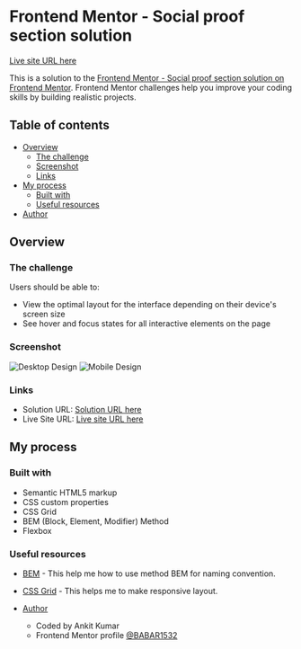 
# Frontend Mentor - Social proof section solution
[Live site URL here](https://link-url-here.org)

This is a solution to the [Frontend Mentor - Social proof section solution on Frontend Mentor](https://www.frontendmentor.io/challenges/social-proof-section-6e0qTv_bA). Frontend Mentor challenges help you improve your coding skills by building realistic projects.

## Table of contents

- [Overview](#overview)
  - [The challenge](#the-challenge)
  - [Screenshot](#screenshot)
  - [Links](#links)
- [My process](#my-process)
  - [Built with](#built-with)
  - [Useful resources](#useful-resources)
- [Author](#author)

## Overview
### The challenge

Users should be able to:

- View the optimal layout for the interface depending on their device's screen size
- See hover and focus states for all interactive elements on the page
### Screenshot

![Desktop Design](./screenshot/desktop-design.png)
![Mobile Design](./screenshot/mobile-design.png)

 
### Links

- Solution URL: [Solution URL here](https://www.frontendmentor.io/solutions/nft-preview-card-component-using-flexbox-and-bem-method-qVh5_cdoPg)
- Live Site URL: [Live site URL here](https://lere22.github.io/nft-preview-card-component/)


## My process

### Built with

- Semantic HTML5 markup
- CSS custom properties
- CSS Grid
- BEM (Block, Element, Modifier) Method
- Flexbox

### Useful resources
- [BEM](https://getbem.com/naming/) - This help me how to use method BEM for naming convention.
- [CSS Grid](https://www.theodinproject.com/lessons/node-path-intermediate-html-and-css-introduction-to-grid) -  This helps me to make responsive layout. 

- [Author](#author)
  - Coded by Ankit Kumar
  - Frontend Mentor profile  [@BABAR1532](https://www.frontendmentor.io/profile/BABAR1532)